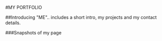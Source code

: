#MY PORTFOLIO

##Introducing "ME".. includes a short intro, my projects and my contact details.

###Snapshots of my page